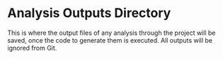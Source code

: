 # Analysis Outputs Directory

This is where the output files of any analysis through the project will be saved, once the code to generate them is executed. All outputs will be ignored from Git.
